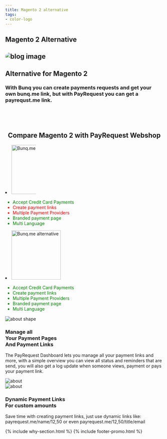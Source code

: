 ```yaml
---
title: Magento 2 alternative
tags:
- color-logo
---
```


<section class="breadcrumb-area">
         <div class="breadcrumb-shape"></div>
         <div class="container">
            <div class="row">
               <div class="col-lg-12">
                  <div class="breadcrumb-inn">
                     <div class="section-title wow fadeInUp" data-wow-duration="1s" data-wow-delay="0.3s" style="visibility: visible; animation-duration: 1s; animation-delay: 0.3s; animation-name: fadeInUp;">
                       <h2>Magento 2 <span>Alternative</span></h2>
                     </div>
                  </div>
               </div>
            </div>
         </div>
</section>


<section class="about-page-section section_100">
         <div class="container">
            <div class="row">
               <div class="col-lg-12">
                  
</div>
            </div>
            <div class="row align-items-center">
               <div class="col-lg-4 lg-1">
                  <div class="about-page-left wow fadeInLeft" data-wow-duration="1s" data-wow-delay="0.5s" style="visibility: visible; animation-duration: 1s; animation-delay: 0.5s; animation-name: fadeInLeft;">
                     <h2 class="mr-5"><div class="">
 <img src="https://georgewhitcher.com/wp-content/uploads/2017/03/magento2-logo.png" alt="blog image" style="
    border-radius: 20px;
">
 </div></h2>
                  </div>
               </div>
               <div class="col-lg-7">
                  <div class="about-page-text wow fadeInRight" data-wow-duration="1s" data-wow-delay="0.6s" style="visibility: visible; animation-duration: 1s; animation-delay: 0.6s; animation-name: fadeInRight;">
                     <div class="section-title wow fadeInUp" data-wow-duration="1s" data-wow-delay="0.3s" style="visibility: visible; animation-duration: 1s; animation-delay: 0.3s; animation-name: fadeInUp;">
                     <h2>Alternative for 
<span>Magento 2</span>

</h2>
                  </div>

<h3>With Bunq you can create payments requests and get your own bunq.me link, but with PayRequest you can get a payrequst.me link. 
</h3>
</div>
               </div>
            </div>
            
            
 <div class="section-title wow fadeInUp" data-wow-duration="1s" data-wow-delay="0.3s" style="visibility: visible;animation-duration: 1s;animation-delay: 0.3s;animation-name: fadeInUp;margin-top: 10px;text-align: center;">
<h2 style="margin-top: 90px;">Compare <span>Magento 2</span> with 
 <span>PayRequest Webshop</span></h2>
          </div>
          
<div class="row" style="margin-bottom: 15px;">



               

<div class="col-lg-6">

 <div class="widget">
 <div class="widget-title text-center">
                           <li class="media-images__item">
    <img class="media-images__image" src="https://georgewhitcher.com/wp-content/uploads/2017/03/magento2-logo.png" alt="Bunq.me alternative" width="157" style="
    max-width: 78px;
">
  </li>
                        </div>
  <ul class="cat__list">
 <li style="
    color: green;
">Accept Credit Card Payments<a> <span>
<i class="fa fa-check"></i>
</span> </a></li>
                           

<li style="
    color: red;
">Create payment links<a> <span>
<i class="fa fa-times"></i>
</span> </a></li>

<li style="
    color: red;
">Multiple Payment Providers
<a> <span>
<i class="fa fa-times"></i>
</span> </a></li>

<li style="
    color: green;
">Branded payment page
<a> <span>
<i class="fa fa-check"></i>
</span> </a></li><li style="
    color: green;
">Multi Language
<a> <span>
<i class="fa fa-check"></i>
</span> </a></li>
                           
 </ul>
                     </div>
 </div>


<div class="col-lg-6">


   <div class="widget">
<div class="widget-title text-center">
<li class="media-images__item">
 <img class="media-images__image" src="https://payrequest.io/assets/logos/payrequest-logo-color.png" alt="Bunq.me alternative" width="157">
</li>

 </div>
 <ul class="cat__list">
<li style="
    color: green;
">Accept Credit Card Payments<a> <span>
<i class="fa fa-check"></i>
</span> </a></li>
                           

<li style="
    color: green;
">Create payment links<a> <span>
<i class="fa fa-check"></i>
</span> </a></li>

<li style="
    color: green;
">Multiple Payment Providers
<a> <span>
<i class="fa fa-check"></i>
</span> </a></li>

<li style="
    color: green;
">Branded payment page
<a> <span>
<i class="fa fa-check"></i>
</span> </a></li><li style="
    color: green;
">Multi Language
<a> <span>
<i class="fa fa-check"></i>
</span> </a></li>
                           
 </ul>
                     </div>
                     
 </div>

  </div>             
            
 </div>
 </section>
      
<section class="about-section">
         <!-- Top Shape Start -->
         <div class="about-top-shape">
            <img src="http://themescare.com/demos/robofume-view/assets/img/about-shape.png" alt="about shape">
         </div>
         <!-- Top Shape End -->
         <!-- Bottom Shape Start -->

 <!-- Bottom Shape End -->
 <!-- About Top Start -->
<div class="about-top section_100">
            <div class="container">
             <div class="row align-items-center">
                  <div class="col-lg-6">
                     <div class="about-left wow fadeInLeft" data-wow-duration="1s" data-wow-delay="0.2s" style="visibility: visible; animation-duration: 1s; animation-delay: 0.2s; animation-name: fadeInLeft;">
                        <h3>Manage all<br>Your Payment Pages<br>And Payment Links</h3>
                        <p>The PayRequest Dashboard lets you manage all your payment links and more, with a simple overview you can view all status and reminders that are send, you will also get a log update when someone views, payment or pays your payment link.

</p>
                      
</div>
</div>
<div class="col-lg-6">
                     <div class="about-right wow fadeInRight" data-wow-duration="1s" data-wow-delay="0.3s" style="visibility: visible; animation-duration: 1s; animation-delay: 0.3s; animation-name: fadeInRight;">
                        <img src="https://payrequest.io/assets/img/banners/dashboard.png" alt="about">
                     </div>
</div>
    </div>
 </div>
 </div>
 <!-- About Top End -->
 <!-- About Bottom Start -->
 <div class="about-bottom section_b_100">
            <div class="container">
          <div class="row align-items-center">
                  <div class="col-lg-6">
                     <div class="about-right wow fadeInLeft" data-wow-duration="1s" data-wow-delay="0.2s" style="visibility: visible; animation-duration: 1s; animation-delay: 0.2s; animation-name: fadeInLeft;">
                        <img src="https://ph-files.imgix.net/1bc052d0-8494-4055-8c79-9ee65c25f08e.png?auto=format&amp;auto=compress&amp;codec=mozjpeg&amp;cs=strip&amp;w=675.5555555555555&amp;h=380&amp;fit=max&amp;dpr=2" alt="about">
                     </div>
                  </div>
                  <div class="col-lg-6">
                     <div class="about-left wow fadeInRight" data-wow-duration="1s" data-wow-delay="0.3s" style="visibility: visible; animation-duration: 1s; animation-delay: 0.3s; animation-name: fadeInRight;">
 <h3>Dynamic Payment Links
<br>For custom amounts</h3>
                        <p>Save time with creating payment links, just use dynamic links like: payrequest.me/name/12,50 or even payrequest.me/12,50/title/email

</p>
                       
</div>
  </div>
 </div>
 </div>
 </div>
 <!-- About Bottom End -->
</section>


{% include why-section.html %}
{% include footer-promo.html %}